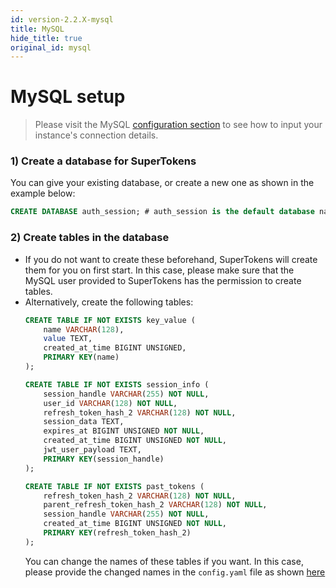 ```yaml
---
id: version-2.2.X-mysql
title: MySQL
hide_title: true
original_id: mysql
---
```


# MySQL setup

> Please visit the MySQL [configuration section](../../configuration/database/mysql) to see how to input your instance's connection details.

### 1) Create a database for SuperTokens
You can give your existing database, or create a new one as shown in the example below:
```sql
CREATE DATABASE auth_session; # auth_session is the default database name
```

### 2) Create tables in the database
- If you do not want to create these beforehand, SuperTokens will create them for you on first start. In this case, please make sure that the MySQL user provided to SuperTokens has the permission to create tables.
- Alternatively, create the following tables:
    ```sql
    CREATE TABLE IF NOT EXISTS key_value (
        name VARCHAR(128),
        value TEXT,
        created_at_time BIGINT UNSIGNED,
        PRIMARY KEY(name)
    );

    CREATE TABLE IF NOT EXISTS session_info (
        session_handle VARCHAR(255) NOT NULL,
        user_id VARCHAR(128) NOT NULL,
        refresh_token_hash_2 VARCHAR(128) NOT NULL,
        session_data TEXT,
        expires_at BIGINT UNSIGNED NOT NULL,
        created_at_time BIGINT UNSIGNED NOT NULL,
        jwt_user_payload TEXT,
        PRIMARY KEY(session_handle)
    );

    CREATE TABLE IF NOT EXISTS past_tokens (
        refresh_token_hash_2 VARCHAR(128) NOT NULL,
        parent_refresh_token_hash_2 VARCHAR(128) NOT NULL,
        session_handle VARCHAR(255) NOT NULL,
        created_at_time BIGINT UNSIGNED NOT NULL,
        PRIMARY KEY(refresh_token_hash_2)
    );
    ```
    You can change the names of these tables if you want. In this case, please provide the changed names in the ```config.yaml``` file as shown [here](../../configuration/database/mysql)
